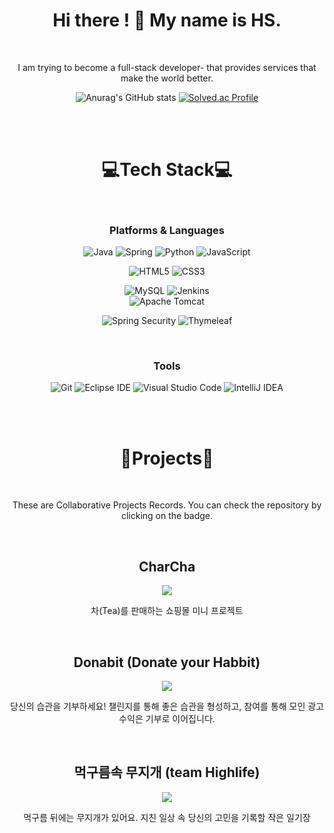 <div align="center">
  
# Hi there ! 👋 My name is HS.


<br />  
  
I am trying to become a full-stack developer- 
that provides services that make the world better.




![Anurag's GitHub stats](https://github-readme-stats.vercel.app/api?username=mg-glter&show_icons=true&theme=radical)
[![Solved.ac Profile](http://mazassumnida.wtf/api/v2/generate_badge?boj=mgglter)](https://solved.ac/mgglter/)

<!--
**mg-glter/mg-glter** is a ✨ _special_ ✨ repository because its `README.md` (this file) appears on your GitHub profile.

Here are some ideas to get you started:

- 🔭 I’m currently working on ...
- 🌱 I’m currently learning ...
- 👯 I’m looking to collaborate on ...
- 🤔 I’m looking for help with ...
- 💬 Ask me about ...
- 📫 How to reach me: ...
- 😄 Pronouns: ...
- ⚡ Fun fact: ...
-->


<br />  

<br />    

# 💻Tech Stack💻

<br />  
  
### Platforms & Languages
![Java](https://img.shields.io/badge/Java-007396.svg?&style=for-the-badge&logo=Java&logoColor=white)
![Spring](https://img.shields.io/badge/Spring-6DB33F.svg?&style=for-the-badge&logo=Spring&logoColor=white)
![Python](https://img.shields.io/badge/Python-3776AB.svg?&style=for-the-badge&logo=Python&logoColor=white)
![JavaScript](https://img.shields.io/badge/JavaScript-F7DF1E.svg?&style=for-the-badge&logo=JavaScript&logoColor=white)

![HTML5](https://img.shields.io/badge/HTML5-E34F26.svg?&style=for-the-badge&logo=HTML5&logoColor=white)
![CSS3](https://img.shields.io/badge/CSS3-1572B6.svg?&style=for-the-badge&logo=CSS3&logoColor=white)
  
![MySQL](https://img.shields.io/badge/MySQL-4479A1.svg?&style=for-the-badge&logo=MySQL&logoColor=white)
![Jenkins](https://img.shields.io/badge/Jenkins-D24939.svg?&style=for-the-badge&logo=Jenkins&logoColor=white)  
![Apache Tomcat](https://img.shields.io/badge/Apache%20Tomcat-F8DC75.svg?&style=for-the-badge&logo=Apache%20Tomcat&logoColor=white)
  
![Spring Security](https://img.shields.io/badge/Spring%20Security-6DB33F.svg?&style=for-the-badge&logo=SpringSecurity&logoColor=white)
![Thymeleaf](https://img.shields.io/badge/Thymeleaf-005F0F.svg?&style=for-the-badge&logo=Thymeleaf&logoColor=white)

<br />   
  
### Tools
![Git](https://img.shields.io/badge/Git-F05032.svg?&style=for-the-badge&logo=Git&logoColor=white)
![Eclipse IDE](https://img.shields.io/badge/Eclipse%20IDE-2C2255.svg?&style=for-the-badge&logo=Eclipse%20IDE&logoColor=white)
![Visual Studio Code](https://img.shields.io/badge/Visual%20Studio%20Code-007ACC.svg?&style=for-the-badge&logo=Visual%20Studio%20Code&logoColor=white)
![IntelliJ IDEA](https://img.shields.io/badge/IntelliJ%20IDEA-000000.svg?&style=for-the-badge&logo=IntelliJ%20IDEA&logoColor=white)



<br />  

<br />    

# 🤝Projects💪

<br />   
  
These are Collaborative Projects Records.
You can check the repository by clicking on the badge.
  
<br />    
  
## CharCha
<a href="https://github.com/mulcam-group8">
<img src="https://img.shields.io/badge/-git organization-darkgrey">
</a>  
  
<br />  
  
차(Tea)를 판매하는 쇼핑몰 미니 프로젝트

  
<br />   
  
## Donabit (Donate your Habbit)
<a href="https://github.com/Donabit">
<img src="https://img.shields.io/badge/-git organization-darkgrey">
</a>  
  
<br />   
  
당신의 습관을 기부하세요! 챌린지를 통해 좋은 습관을 형성하고, 
참여를 통해 모인 광고 수익은 기부로 이어집니다.

 
<br />   
  
## 먹구름속 무지개 (team Highlife)  
<a href="https://github.com/high-life-Team">
<img src="https://img.shields.io/badge/-git organization-darkgrey">
</a>  
  
<br />   
  
먹구름 뒤에는 무지개가 있어요. 
지친 일상 속 당신의 고민을 기록할 작은 일기장


<br />  
  
<br />  
  
</div>

